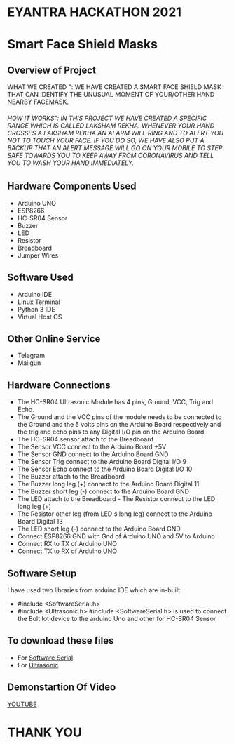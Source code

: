 # EYANTRA HACKATHON 2021
# Smart Face Shield Masks
## Overview of Project
WHAT WE CREATED ":  WE HAVE CREATED A SMART FACE SHIELD MASK THAT CAN IDENTIFY THE UNUSUAL MOMENT OF YOUR/OTHER HAND NEARBY FACEMASK.
###### HOW IT WORKS": IN THIS PROJECT WE HAVE CREATED A SPECIFIC RANGE WHICH IS CALLED LAKSHAM REKHA. WHENEVER YOUR HAND CROSSES A LAKSHAM REKHA AN ALARM WILL RING AND TO ALERT YOU NOT TO TOUCH YOUR FACE. IF YOU DO SO, WE HAVE ALSO PUT A BACKUP THAT AN ALERT MESSAGE WILL GO ON YOUR MOBILE TO STEP SAFE TOWARDS YOU TO KEEP AWAY FROM CORONAVIRUS AND TELL YOU TO WASH YOUR HAND IMMEDIATELY.
## Hardware Components Used
- Arduino UNO
- ESP8266
- HC-SR04 Sensor
- Buzzer
- LED
- Resistor
- Breadboard
- Jumper Wires
## Software Used
- Arduino IDE
- Linux Terminal 
- Python 3 IDE
- Virtual Host OS
## Other Online Service 
- Telegram
- Mailgun
## Hardware Connections
-  The HC-SR04 Ultrasonic Module has 4 pins, Ground, VCC, Trig and Echo.
-  The Ground and the VCC pins of the module needs to be connected to the Ground and the 5 volts pins on the Arduino Board respectively and the trig and echo pins to any Digital I/O pin on the Arduino Board.
-   The HC-SR04 sensor attach to the Breadboard
-   The Sensor VCC connect to the Arduino Board +5V
-   The Sensor GND connect to the Arduino Board GND
-   The Sensor Trig connect to the Arduino Board Digital I/O 9
-   The Sensor Echo connect to the Arduino Board Digital I/O 10
-   The Buzzer attach to the Breadboard
-   The Buzzer long leg (+) connect to the Arduino Board Digital 11
-   The Buzzer short leg (-) connect to the Arduino Board GND
-   The LED attach to the Breadboard - The Resistor connect to the LED long leg (+)
-   The Resistor other leg (from LED's long leg) connect to the Arduino Board Digital 13
-   The LED short leg (-) connect to the Arduino Board GND
-   Connect ESP8266 GND with Gnd of Arduino UNO and 5V to Arduino
-   Connect RX to TX of Arduino UNO  
-   Connect TX to RX of Arduino UNO
## Software Setup 
  I have used two libraries from arduino IDE which are in-built
-   #include <SoftwareSerial.h>
-   #include <Ultrasonic.h>
#include <SoftwareSerial.h> is used to connect the Bolt Iot device to the arduino Uno and other for HC-SR04 Sensor
## To download these files
- For [Software Serial](https://www.arduino.cc/en/Reference/softwareSerial).
- For [Ultrasonic](https://www.arduino.cc/reference/en/libraries/hcsr04-ultrasonic-sensor/)
## Demonstartion Of Video
[YOUTUBE](https://www.youtube.com/watch?v=njAoky-EAK0)

# THANK YOU


